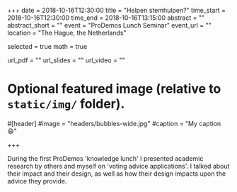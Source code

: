 +++
date = 2018-10-16T12:30:00
title = "Helpen stemhulpen?"
time_start = 2018-10-16T12:30:00
time_end = 2018-10-16T13:15:00
abstract = ""
abstract_short = ""
event = "ProDemos Lunch Seminar"
event_url = ""
location = "The Hague, the Netherlands"

selected = true
math = true

url_pdf = ""
url_slides = ""
url_video = ""

# Optional featured image (relative to `static/img/` folder).
#[header]
#image = "headers/bubbles-wide.jpg"
#caption = "My caption :smile:"

+++

During the first ProDemos 'knowledge lunch' I presented academic research by others and myself on 'voting advice applications'. I talked about their impact and their design, as well as how their design impacts upon the advice they provide.